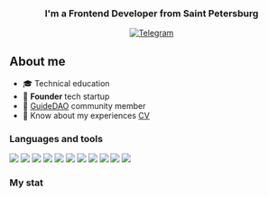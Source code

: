 <div id="header" align="center">
    <h3>I'm a Frontend Developer from Saint Petersburg</h3>
</div>

<div id="socials" align="center">
  <a href="https://t.me/anastassia11">
    <img src="https://img.shields.io/badge/Telegram-blue?style=for-the-badge&logo=telegram&logoColor=white" alt="Telegram"/>
  </a>
</div>

## About me

- 🎓 Technical education
- 🧬 **Founder** tech startup
- 🧠 [GuideDAO](https://www.guidedao.xyz/ru) community member
- 📄 Know about my experiences [CV](https://hh.ru/resume/219d73e5ff0c6beb920039ed1f796138686863?from=share_ios)

### Languages and tools

<div>
<img src="https://img.shields.io/badge/-JavaScript-090909?style=for-the-badge&logo=JavaScript&logoColor=#F7DF1E"/>
<img src="https://img.shields.io/badge/-typescript-090909?style=for-the-badge&logo=typescript&logoColor=#3178C6"/>
<img src="https://img.shields.io/badge/-React-090909?style=for-the-badge&logo=React&logoColor=#61DAFB"/>
<img src="https://img.shields.io/badge/next-000000?style=for-the-badge&logo=nextdotjs&logoColor=#000000"/>
<img src="https://img.shields.io/badge/-Three-000000?style=for-the-badge&logo=threedotjs&logoColor=#000000"/>
<img src="https://img.shields.io/badge/-Redux-000000?style=for-the-badge&logo=redux&logoColor=#764ABC"/>
<img src="https://img.shields.io/badge/-html-000000?style=for-the-badge&logo=html5&logoColor=#E34F26"/>
<img src="https://img.shields.io/badge/-css-000000?style=for-the-badge&logo=css3&logoColor=#1572B6"/>
<img src="https://img.shields.io/badge/-SASS-000000?style=for-the-badge&logo=sass&logoColor#=CC6699"/>
<img src="https://img.shields.io/badge/-Tailwind-000000?style=for-the-badge&logo=tailwindcss&logoColor=#06B6D4"/>
<img src="https://img.shields.io/badge/-Git-090909?style=for-the-badge&logo=git&logoColor=#F05032"/>
</div>

### My stat

<div id="stat" align="center">
    <img src="https://github-profile-summary-cards.vercel.app/api/cards/profile-details?username=anastassia11&theme=github_dark" alt=""/>
</div>
